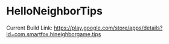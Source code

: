 # HelloNeighborTips
 
Current Build Link: https://play.google.com/store/apps/details?id=com.smartfox.hineighborgame.tips
